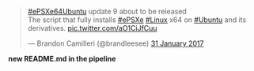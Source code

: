 <blockquote class="twitter-tweet" data-lang="en-gb"><p lang="en" dir="ltr"><a href="https://twitter.com/hashtag/ePSXe64Ubuntu?src=hash">#ePSXe64Ubuntu</a> update 9 about to be released<br>The script that fully installs <a href="https://twitter.com/hashtag/ePSXe?src=hash">#ePSXe</a> <a href="https://twitter.com/hashtag/Linux?src=hash">#Linux</a> x64 on <a href="https://twitter.com/hashtag/Ubuntu?src=hash">#Ubuntu</a> and its derivatives. <a href="https://t.co/aO1CiJfCuu">pic.twitter.com/aO1CiJfCuu</a></p>&mdash; Brandon Camilleri (@brandleesee) <a href="https://twitter.com/brandleesee/status/826391959891767296">31 January 2017</a></blockquote>
<script async src="//platform.twitter.com/widgets.js" charset="utf-8"></script>

**new README.md in the pipeline**
